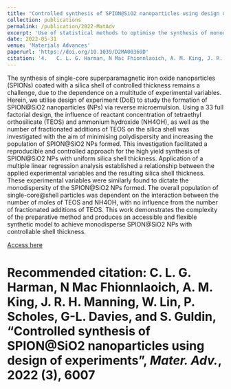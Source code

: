 ```yaml
---
title: "Controlled synthesis of SPION@SiO2 nanoparticles using design of experiments"
collection: publications
permalink: /publication/2022-MatAdv
excerpt: 'Use of statistical methods to optimise the synthesis of monodisperse core-shell iron oxide-silica nanoparticles.'
date: 2022-05-31
venue: 'Materials Advances'
paperurl: 'https://doi.org/10.1039/D2MA00369D'
citation: '4.	C. L. G. Harman, N Mac Fhionnlaoich, A. M. King, J. R. H. Manning, W. Lin, P. Scholes, G-L. Davies, and S. Guldin, “Controlled synthesis of SPION@SiO2 nanoparticles using design of experiments”, Mater. Adv., 2022 (3), 6007'
---
```

The synthesis of single-core superparamagnetic iron oxide nanoparticles (SPIONs) coated with a silica shell of controlled thickness remains a challenge, due to the dependence on a multitude of experimental variables. Herein, we utilise design of experiment (DoE) to study the formation of SPION@SiO2 nanoparticles (NPs) via reverse microemulsion. Using a 33 full factorial design, the influence of reactant concentration of tetraethyl orthosilicate (TEOS) and ammonium hydroxide (NH4OH), as well as the number of fractionated additions of TEOS on the silica shell was investigated with the aim of minimising polydispersity and increasing the population of SPION@SiO2 NPs formed. This investigation facilitated a reproducible and controlled approach for the high yield synthesis of SPION@SiO2 NPs with uniform silica shell thickness. Application of a multiple linear regression analysis established a relationship between the applied experimental variables and the resulting silica shell thickness. These experimental variables were similarly found to dictate the monodispersity of the SPION@SiO2 NPs formed. The overall population of single-core@shell particles was dependent on the interaction between the number of moles of TEOS and NH4OH, with no influence from the number of fractionated additions of TEOS. This work demonstrates the complexity of the preparative method and produces an accessible and flexible synthetic model to achieve monodisperse SPION@SiO2 NPs with controllable shell thickness.

[Access here](https://doi.org/10.1039/D2MA00369D)

# Recommended citation: C. L. G. Harman, N Mac Fhionnlaoich, A. M. King, J. R. H. Manning, W. Lin, P. Scholes, G-L. Davies, and S. Guldin, “Controlled synthesis of SPION@SiO2 nanoparticles using design of experiments”, _Mater. Adv._, 2022 (**3**), 6007